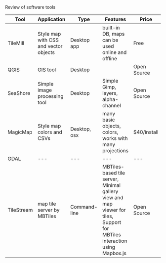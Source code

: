 Review of software tools

Tool | Application | Type | Features | Price
--- | --- | --- | --- | ---
TileMill | Style map with CSS and vector objects | Desktop app | built-in DB, maps can be used online and offline | Free
QGIS | GIS tool | Desktop | | Open Source
SeaShore | Simple image processing tool | Desktop | Simple Gimp, layers, alpha-channel | Open Source
MagicMap | Style map colors and CSVs | Desktop, osx | many basic objects, colors, works with many projections | $40/install
GDAL | --- | --- | --- | ---
TileStream |map tile server by MBTiles | Command-line | MBTiles-based tile server, Minimal gallery view and map viewer for tiles, Support for MBTiles interaction using Mapbox.js | Open Source
